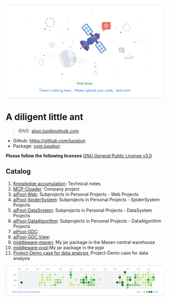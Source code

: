 ![image](wish.PNG)
# A diligent little ant

> @ME: aijun.luo@outlook.com

- Github: https://github.com/luoaijun
- Package: [com.luoaijun](https://mvnrepository.com/search?q=luoaijun)

**Please follow the following licenses**
[GNU General Public License v3.0](https://github.com/luoaijun/com.cdes.blog/blob/master/LICENSE)

## Catalog
1. [Knowledge accumulation](Notes/chapter1.md): Technical notes
2. [MCP-Cloader](MCPLOADER/chapter2.md): Company project
3. [aiPool-Web](aiPoolWeb/chapter3.md): Subprojects in Personal Projects - Web Projects
4. [aiPool-SpiderSystem](Spider/chapter4.md): Subprojects in Personal Projects - SpiderSystem Projects
5. [aiPool-DataSystem](aiPooDataSystem/chapter5.md): Subprojects in Personal Projects - DataSystem Projects
6. [aiPool-DataAlgorithm](Algorithm/chapter6.md): Subprojects in Personal Projects - DataAlgorithm Projects
7. [aiPool-GDC](GDC/chapter9.md):  
8. [aiPool-GDC.View](GDCView/chapter10.md): 
9. [middleware-maven](mvn/chapter7.md): My jar package in the Maven central warehouse
10. [middleware-pypi](PyPi/chapter8.md):My jar package in the pypi
11. [Project-Demo case for data analysis
](demo/demo.md):Project-Demo case for data analysis


![image](github.PNG)